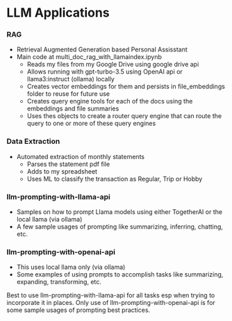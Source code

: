 # LLM Applications

### RAG
- Retrieval Augmented Generation based Personal Assisstant
- Main code at multi_doc_rag_with_llamaindex.ipynb
    - Reads my files from my Google Drive using google drive api
    - Allows running with gpt-turbo-3.5 using OpenAI api or llama3:instruct (ollama) locally
    - Creates vector embeddings for them and persists in file_embeddings folder to reuse for future use
    - Creates query engine tools for each of the docs using the embeddings and file summaries
    - Uses thes objects to create a router query engine that can route the query to one or more of these query engines

### Data Extraction
- Automated extraction of monthly statements
    - Parses the statement pdf file
    - Adds to my spreadsheet
    - Uses ML to classify the transaction as Regular, Trip or Hobby

### llm-prompting-with-llama-api
- Samples on how to prompt Llama models using either TogetherAI or the local llama (via ollama)
- A few sample usages of prompting like summarizing, inferring, chatting, etc.

### llm-prompting-with-openai-api
- This uses local llama only (via ollama)
- Some examples of using prompts to accomplish tasks like summarizing, expanding, transforming, etc.

Best to use llm-prompting-with-llama-api for all tasks esp when trying to incorporate it in places. Only use of llm-prompting-with-openai-api is for some sample usages of prompting best practices.
